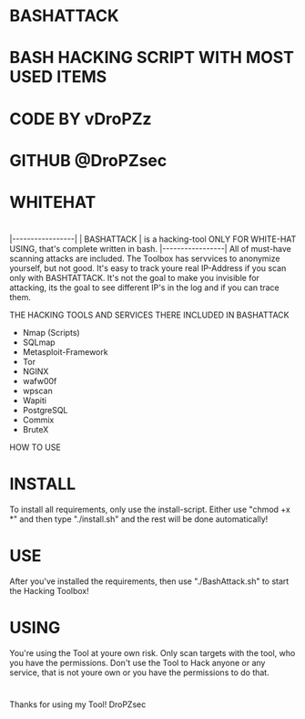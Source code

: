 # BASHATTACK 
# BASH HACKING SCRIPT WITH MOST USED ITEMS
# CODE BY vDroPZz
# GITHUB @DroPZsec 
# WHITEHAT
#

|-----------------|
|    BASHATTACK   | is a hacking-tool ONLY FOR WHITE-HAT USING, that's complete written in bash. 
|-----------------|
All of must-have scanning attacks are included. 
The Toolbox has servvices to anonymize yourself, but not good. It's easy to track youre real IP-Address if you scan only with BASHTATTACK.
It's not the goal to make you invisible for attacking, its the goal to see different IP's in the log and if you can trace them.

THE HACKING TOOLS AND SERVICES THERE INCLUDED IN BASHATTACK 

- Nmap (Scripts)
- SQLmap
- Metasploit-Framework 
- Tor 
- NGINX 
- wafw00f 
- wpscan 
- Wapiti 
- PostgreSQL 
- Commix 
- BruteX 

HOW TO USE 

# INSTALL 

To install all requirements, only use the install-script.
Either use "chmod +x *" and then type "./install.sh" and the rest will be done automatically!

# USE 

After you've installed the requirements, then use "./BashAttack.sh" to start the Hacking Toolbox!

# USING 

You're using the Tool at youre own risk.
Only scan targets with the tool, who you have the permissions.
Don't use the Tool to Hack anyone or any service, that is not youre own or you have the permissions to do that.

#
#
#
Thanks for using my Tool!
DroPZsec
